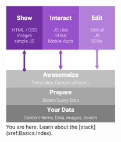 <div class="float-right" style="width: 300px">
  <div class="overlay-container">
    <div class="overlay-box" style="left: 0%; top: 54%; height: 16%; width: 100%"></div>
    <img src="./assets/show-interact-edit.png" width="100%">
  </div>
  <div class="overlay-description">
    You are here. Learn about the [stack](xref:Basics.Index).
  </div>
</div>